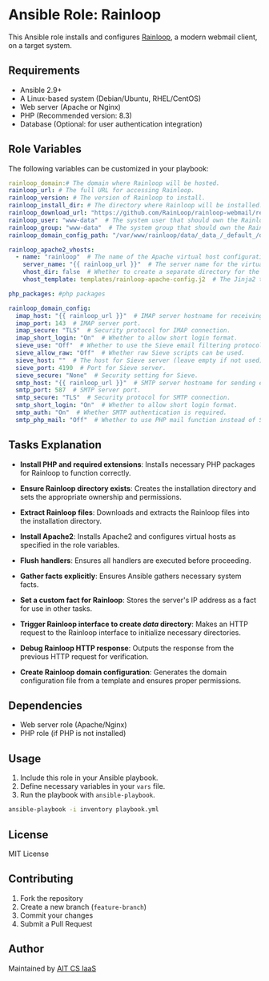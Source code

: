 # Ansible Role: Rainloop

This Ansible role installs and configures [Rainloop](https://www.rainloop.net/), a modern webmail client, on a target system.

## Requirements

- Ansible 2.9+
- A Linux-based system (Debian/Ubuntu, RHEL/CentOS)
- Web server (Apache or Nginx)
- PHP (Recommended version: 8.3)
- Database (Optional: for user authentication integration)

## Role Variables

The following variables can be customized in your playbook:

```yaml
rainloop_domain:# The domain where Rainloop will be hosted.
rainloop_url: # The full URL for accessing Rainloop.
rainloop_version: # The version of Rainloop to install.
rainloop_install_dir: # The directory where Rainloop will be installed.
rainloop_download_url: "https://github.com/RainLoop/rainloop-webmail/releases/download/v{{ rainloop_version }}/rainloop-{{ rainloop_version }}.zip"  # The URL to download the Rainloop package.
rainloop_user: "www-data"  # The system user that should own the Rainloop installation.
rainloop_group: "www-data"  # The system group that should own the Rainloop installation.
rainloop_domain_config_path: "/var/www/rainloop/data/_data_/_default_/domains"  # The directory where domain-specific configurations are stored.

rainloop_apache2_vhosts:
  - name: "rainloop"  # The name of the Apache virtual host configuration.
    server_name: "{{ rainloop_url }}"  # The server name for the virtual host.
    vhost_dir: false  # Whether to create a separate directory for the virtual host.
    vhost_template: templates/rainloop-apache-config.j2  # The Jinja2 template for Apache configuration.

php_packages: #php packages 

rainloop_domain_config:
  imap_host: "{{ rainloop_url }}"  # IMAP server hostname for receiving emails.
  imap_port: 143  # IMAP server port.
  imap_secure: "TLS"  # Security protocol for IMAP connection.
  imap_short_login: "On"  # Whether to allow short login format.
  sieve_use: "Off"  # Whether to use the Sieve email filtering protocol.
  sieve_allow_raw: "Off"  # Whether raw Sieve scripts can be used.
  sieve_host: ""  # The host for Sieve server (leave empty if not used).
  sieve_port: 4190  # Port for Sieve server.
  sieve_secure: "None"  # Security setting for Sieve.
  smtp_host: "{{ rainloop_url }}"  # SMTP server hostname for sending emails.
  smtp_port: 587  # SMTP server port.
  smtp_secure: "TLS"  # Security protocol for SMTP connection.
  smtp_short_login: "On"  # Whether to allow short login format.
  smtp_auth: "On"  # Whether SMTP authentication is required.
  smtp_php_mail: "Off"  # Whether to use PHP mail function instead of SMTP.
```

## Tasks Explanation

- **Install PHP and required extensions**:
  Installs necessary PHP packages for Rainloop to function correctly.
  
- **Ensure Rainloop directory exists**:
  Creates the installation directory and sets the appropriate ownership and permissions.
  
- **Extract Rainloop files**:
  Downloads and extracts the Rainloop files into the installation directory.
  
- **Install Apache2**:
  Installs Apache2 and configures virtual hosts as specified in the role variables.
  
- **Flush handlers**:
  Ensures all handlers are executed before proceeding.
  
- **Gather facts explicitly**:
  Ensures Ansible gathers necessary system facts.
  
- **Set a custom fact for Rainloop**:
  Stores the server's IP address as a fact for use in other tasks.
  
- **Trigger Rainloop interface to create _data_ directory**:
  Makes an HTTP request to the Rainloop interface to initialize necessary directories.
  
- **Debug Rainloop HTTP response**:
  Outputs the response from the previous HTTP request for verification.
  
- **Create Rainloop domain configuration**:
  Generates the domain configuration file from a template and ensures proper permissions.

## Dependencies

- Web server role (Apache/Nginx)
- PHP role (if PHP is not installed)

## Usage

1. Include this role in your Ansible playbook.
2. Define necessary variables in your `vars` file.
3. Run the playbook with `ansible-playbook`.

```bash
ansible-playbook -i inventory playbook.yml
```

## License

MIT License

## Contributing

1. Fork the repository
2. Create a new branch (`feature-branch`)
3. Commit your changes
4. Submit a Pull Request

## Author

Maintained by [AIT CS IaaS](https://github.com/ait-cs-IaaS)


